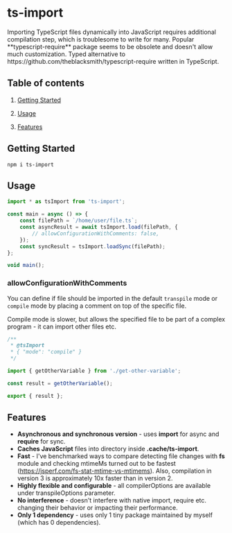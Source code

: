 <p align="center">
    <h1>ts-import</h1>
    <div>Importing TypeScript files dynamically into JavaScript requires additional compilation step, which is troublesome to write for many. Popular **typescript-require** package seems to be obsolete and doesn't allow much customization. Typed alternative to https://github.com/theblacksmith/typescript-require written in TypeScript.</div>
</p>

## Table of contents

1. [Getting Started](#getting-started)

2. [Usage](#usage)

3. [Features](#features)

## Getting Started

`npm i ts-import`

## Usage

```ts
import * as tsImport from 'ts-import';

const main = async () => {
    const filePath = `/home/user/file.ts`;
    const asyncResult = await tsImport.load(filePath, {
        // allowConfigurationWithComments: false,
    });
    const syncResult = tsImport.loadSync(filePath);
};

void main();
```

### allowConfigurationWithComments

You can define if file should be imported in the default `transpile` mode or `compile` mode by placing a comment on top of the specific file.

Compile mode is slower, but allows the specified file to be part of a complex program - it can import other files etc.

```ts
/**
 * @tsImport
 * { "mode": "compile" }
 */

import { getOtherVariable } from './get-other-variable';

const result = getOtherVariable();

export { result };
```

## Features

-   **Asynchronous and synchronous version** - uses **import** for async and **require** for sync.
-   **Caches JavaScript** files into directory inside **.cache/ts-import**.
-   **Fast** - I've benchmarked ways to compare detecting file changes with **fs** module and checking mtimeMs turned out to be fastest (https://jsperf.com/fs-stat-mtime-vs-mtimems). Also, compilation in version 3 is approximately 10x faster than in version 2.
-   **Highly flexible and configurable** - all compilerOptions are available under transpileOptions parameter.
-   **No interference** - doesn't interfere with native import, require etc. changing their behavior or impacting their performance.
-   **Only 1 dependency** - uses only 1 tiny package maintained by myself (which has 0 dependencies).
